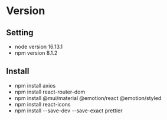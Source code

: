 # Version

## Setting

* node version 16.13.1
* npm version 8.1.2

## Install

* npm install axios
* npm install react-router-dom
* npm install @mui/material @emotion/react @emotion/styled
* npm install react-icons
* npm install --save-dev --save-exact prettier